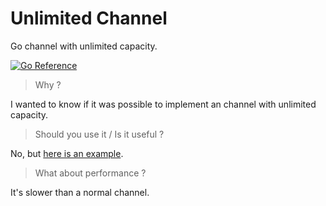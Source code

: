 # Unlimited Channel

Go channel with unlimited capacity.

[![Go Reference](https://pkg.go.dev/badge/github.com/pierrre/unlimited-channel.svg)](https://pkg.go.dev/github.com/pierrre/unlimited-channel)

> Why ?

I wanted to know if it was possible to implement an channel with unlimited capacity.

> Should you use it / Is it useful ?

No, but [here is an example](https://pkg.go.dev/github.com/pierrre/unlimited-channel#example-package).

> What about performance ?

It's slower than a normal channel.

